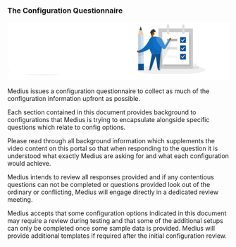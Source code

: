 ### The Configuration Questionnaire


![](../../images/Fill_in_form.png)


Medius issues a configuration questionnaire to collect as much of the configuration information upfront as possible. 

Each section contained in this document provides background to configurations that Medius is trying to encapsulate alongside specific questions which relate to config options. 

Please read through all background information which supplements the video content on this portal so that when responding to the question it is understood what exactly Medius are asking for and what each configuration would achieve. 

Medius intends to review all responses provided and if any contentious questions can not be completed or questions provided look out of the ordinary or conflicting, Medius will engage directly in a dedicated review meeting. 

Medius accepts that some configuration options indicated in this document may require a review during testing and that some of the additional setups can only be completed once some sample data is provided. Medius will provide additional templates if required after the initial configuration review. 

<LinkLibrary linkKey="QUESTIONNAIRE" about="the Getting Started Questionnaire" />
